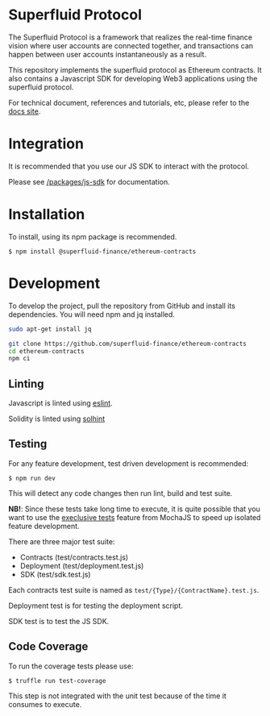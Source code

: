 # Superfluid Protocol

The Superfluid Protocol is a framework that realizes the real-time finance vision
where user accounts are connected together, and transactions can happen between
user accounts instantaneously as a result.

This repository implements the superfluid protocol as Ethereum contracts. It also
contains a Javascript SDK for developing Web3 applications using the superfluid
protocol.

For technical document, references and tutorials, etc, please refer to the
[docs site](http://docs.superfluid.finance/).

# Integration

It is recommended that you use our JS SDK to interact with the protocol.

Please see [/packages/js-sdk](./packages/js-sdk) for documentation.

# Installation

To install, using its npm package is recommended.

```
$ npm install @superfluid-finance/ethereum-contracts
```

# Development

To develop the project, pull the repository from GitHub and install its
dependencies. You will need npm and jq installed.

```bash
sudo apt-get install jq

git clone https://github.com/superfluid-finance/ethereum-contracts
cd ethereum-contracts
npm ci
```

## Linting

Javascript is linted using [eslint](https://eslint.org/).

Solidity is linted using [solhint](https://protofire.github.io/solhint/)

## Testing

For any feature development, test driven development is recommended:

```
$ npm run dev
```

This will detect any code changes then run lint, build and test suite.

**NB!**: Since these tests take long time to execute, it is quite possible
that you want to use the [execlusive tests](https://mochajs.org/#exclusive-tests)
feature from MochaJS to speed up isolated feature development.

There are three major test suite:

-   Contracts (test/contracts.test.js)
-   Deployment (test/deployment.test.js)
-   SDK (test/sdk.test.js)

Each contracts test suite is named as `test/{Type}/{ContractName}.test.js`.

Deployment test is for testing the deployment script.

SDK test is to test the JS SDK.

## Code Coverage

To run the coverage tests please use:

```
$ truffle run test-coverage
```

This step is not integrated with the unit test because of the time it consumes to execute.
